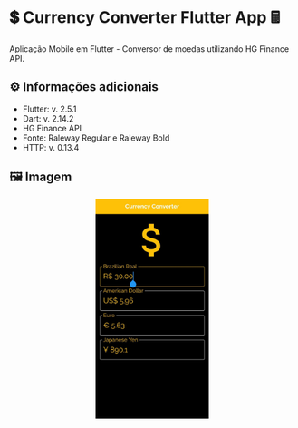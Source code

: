 # 💲 Currency Converter Flutter App 🖩

Aplicação Mobile em Flutter - Conversor de moedas utilizando HG Finance API.

## ⚙️ Informações adicionais

- Flutter: v. 2.5.1
- Dart: v. 2.14.2
- HG Finance API
- Fonte: Raleway Regular e Raleway Bold
- HTTP: v. 0.13.4

## 🖼️ Imagem

<div align="center">
  <img width="200" alt="Imagem da aplicação" src="./flutter_01.jpeg">
</div>
